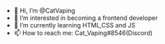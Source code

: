 - 👋 Hi, I’m @CatVaping
- 👀 I’m interested in becoming a frontend developer
- 🌱 I’m currently learning HTML,CSS and JS
- 📫 How to reach me: Cat_Vaping#8546(Discord)

<!---
CatVaping/CatVaping is a ✨ special ✨ repository because its `README.md` (this file) appears on your GitHub profile.
You can click the Preview link to take a look at your changes.
--->
